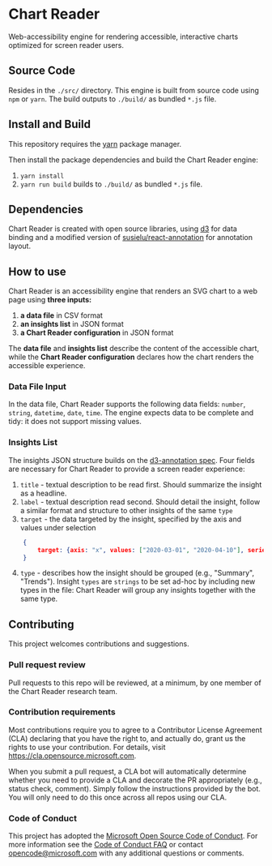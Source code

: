# Chart Reader

Web-accessibility engine for rendering accessible, interactive charts optimized for screen reader users.

## Source Code

Resides in the `./src/` directory. This engine is built from source code using `npm` or `yarn`. The build outputs to `./build/` as bundled `*.js` file.

## Install and Build

This repository requires the [yarn](https://classic.yarnpkg.com/en/docs/install) package manager.


Then install the package dependencies and build the Chart Reader engine:

1. `yarn install`
2. `yarn run build` builds to `./build/` as bundled `*.js` file.

## Dependencies

Chart Reader is created with open source libraries, using [d3](https://github.com/d3/d3) for data binding and a modified version of [susielu/react-annotation](https://github.com/susielu/react-annotation) for annotation layout.

## How to use

Chart Reader is an accessibility engine that renders an SVG chart to a web page using __three inputs:__

1. __a data file__ in CSV format 
2. __an insights list__ in JSON format
3. __a Chart Reader configuration__ in JSON format

The __data file__ and __insights list__ describe the content of the accessible chart, while the __Chart Reader configuration__ declares how the chart renders the accessible experience.

### Data File Input
In the data file, Chart Reader supports the following data fields: ``number``, ``string``, ``datetime``, ``date``, ``time``.
The engine expects data to be complete and tidy: it does not support missing values.

### Insights List
The insights JSON structure builds on the [d3-annotation spec](https://react-annotation.susielu.com/).
Four fields are necessary for Chart Reader to provide a screen reader experience: 
1. `title` - textual description to be read first. Should summarize the insight as a headline.
2. ``label`` - textual description read second. Should detail the insight, follow a similar format and structure to other insights of the same ``type``
3. ``target`` - the data targeted by the insight, specified by the axis and values under selection
```json
    {
        target: {axis: "x", values: ["2020-03-01", "2020-04-10"], series: ["Seattle"]}
    }
```

4. ``type`` - describes how the insight should be grouped (e.g., "Summary", "Trends"). Insight ``types`` are ``strings`` to be set ad-hoc by including new types in the file: Chart Reader will group any insights together with the same type.


## Contributing

This project welcomes contributions and suggestions.

### Pull request review

Pull requests to this repo will be reviewed, at a minimum, by one member of the Chart Reader research team.

### Contribution requirements

Most contributions require you to agree to a
Contributor License Agreement (CLA) declaring that you have the right to, and actually do, grant us
the rights to use your contribution. For details, visit https://cla.opensource.microsoft.com.

When you submit a pull request, a CLA bot will automatically determine whether you need to provide
a CLA and decorate the PR appropriately (e.g., status check, comment). Simply follow the instructions
provided by the bot. You will only need to do this once across all repos using our CLA.

### Code of Conduct

This project has adopted the [Microsoft Open Source Code of Conduct](https://opensource.microsoft.com/codeofconduct/).
For more information see the [Code of Conduct FAQ](https://opensource.microsoft.com/codeofconduct/faq/) or
contact [opencode@microsoft.com](mailto:opencode@microsoft.com) with any additional questions or comments.